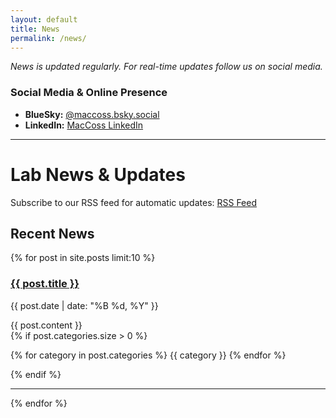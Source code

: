 ```yaml
---
layout: default
title: News
permalink: /news/
---
```

*News is updated regularly. For real-time updates follow us on social media.*

### Social Media & Online Presence
- **BlueSky:** [@maccoss.bsky.social](https://bsky.app/profile/maccoss.bsky.social)  
- **LinkedIn:** [MacCoss LinkedIn](https://www.linkedin.com/in/maccoss/)

---

# Lab News & Updates

Subscribe to our RSS feed for automatic updates: [RSS Feed](/feed.xml)

## Recent News

{% for post in site.posts limit:10 %}
<div class="news-item">
  <h3><a href="{{ post.url | relative_url }}">{{ post.title }}</a></h3>
  <p class="post-meta">{{ post.date | date: "%B %d, %Y" }}</p>
  <div class="post-excerpt">
    {{ post.content }}
  </div>
  {% if post.categories.size > 0 %}
    <p class="post-categories">
      {% for category in post.categories %}
        <span class="category-tag">{{ category }}</span>
      {% endfor %}
    </p>
  {% endif %}
</div>
<hr>
{% endfor %}

